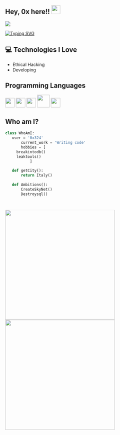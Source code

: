 ## Hey, 0x here!! <img src="https://media.giphy.com/media/hvRJCLFzcasrR4ia7z/giphy.gif" width="28px" height="28px">

<img src="https://media.discordapp.net/attachments/813341662545313832/813343404507267092/pokemon_pixel.gif">


[![Typing SVG](https://readme-typing-svg.demolab.com?font=Fira+Code&pause=1000&color=F7F7F7&width=435&lines=Now+everyone+can+be+happy)](https://git.io/typing-svg)

## :computer: Technologies I Love
* Ethical Hacking
* Developing
  
## Programming Languages
<img src = 'https://github.com/MarikIshtar007/MarikIshtar007/blob/master/images/python2.png' height='30'/>  <img src = 'https://github.com/MarikIshtar007/MarikIshtar007/blob/master/images/html.svg' width='30'/> <img src =
'https://github.com/MarikIshtar007/MarikIshtar007/blob/master/images/css.svg' width='30'/> <img src = 'https://github.com/MarikIshtar007/MarikIshtar007/blob/master/images/php.svg' width='40'/>
 <img src = 'https://github.com/MarikIshtar007/MarikIshtar007/blob/master/images/sql.svg' width='30'/> 
 
 
 ## Who am I?
 ```python
 class WhoAmI:
 	user = '0x324'
		current_work = 'Writing code'
		hobbies = [
	  breakintodb()
	  leaktools()
			]
	
	def getCity():
		return Italy()
	
	def Ambitions():
		CreateSkyNet()
		Destroysql()

	
 ```
<img src="https://api.status.gg/discord/1199472156459929690" width="350">
<img src="https://api.status.gg/telegram/6492301454" width="350">
 
 
